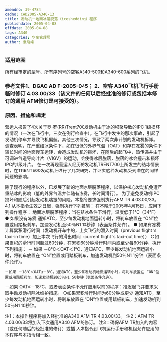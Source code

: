 ```yaml
---
amendno: 39-4784
cadno: CAD2005-A340-13
title: 发动机－地面冰层脱落（iceshedding）程序
publishdate: 2005-04-08
effdate: 2005-04-08
tags: A340
categories: 华东管理局
author: 袁晓峰
---
```


### 适用范围 
所有经审定的型号、所有序列号的空客A340-500和A340-600系列的飞机。

<!--more-->
### 参考文件1、DGAC AD F-2005-045； 2、空客 A340飞机飞行手册临时修订 4.03.00/33（该文件的任何以后经批准的修订或包括本修订的通用 AFM修订是可接受的）。

### 原因、措施和规定 
营运人报告了4次关于罗·罗(RR)Trent700发动机由于冰的积聚导致的IPC 1级损坏的情况（一次在飞行中，三次在例行检查中）。在飞行中发生的那次事故，引起了发动机停车并导致飞机偏航。其他三次情况，导致了两次非计划的发动机拆卸。 
调查表明，在严重结冰条件下，如在很低的外界气温（OAT）和存在冻雾的条件下较长时间的地面慢车运转，会造成发动机的损坏，在随后的起飞中，热传递并由于可调进气道导向叶片（VIGV）的运动，会使得冰层脱落，脱落的冰会撞击和损坏IPC的1级叶片。
在一次再现营运人经历的发动机TRENT700上所发生的结冰情景时，在TRENT500发动机上进行了几次研究，并证实这种发动机受到潜在的同样问题的影响。 
  
除了现行的程序以外，已发展了新的地面冰层脱落程序，以保护核心发动机免遭严重结冰的影响（低的外界气温并伴随有冻雾，长时间滑行）。 
为了避免发动机IPC损坏和随后引起发动机喘振的风险，本指令要求强制执行AFM TR 4.03.00/33。 
4.1 从本指令生效之日起，强制执行下列措施： 
在不晚于2005年4月15日，应用下列操作程序： 
地面冰层脱落程序：当在结冰条件下滑行，温度低于1℃（34°F） 
● 如果没有冻雾 
通知ATC，至少每发动机地面运转小时，将刹车放置在 “ON”位置或用踏板刹车，加速发动机至50％N1 10秒钟（表面条件允许）。
● 如果有冻雾 
计算累积滑行时间（发动机开车中的，上次飞行的滑入时间（previous flight ’s taxi-in time）加上本次飞行的滑出时间（current flight ’s taxi-out time）） 
    ○如果累积的滑行时间超过60分钟，在累积60分钟滑行时间内或至少每60分钟，执行下列措施： 
－ 如果 －8℃＜OAT＜1℃，通知ATC，至少每发动机地面运转小时，将刹车放置在 “ON”位置或用踏板刹车，加速发动机到50％N1 1分钟（表面条件允许）。 

    －如果 －18℃＜OAT≤－8℃，通知ATC，至少每发动机地面运转小时，将刹车放置在 “ON”位置或用踏板刹车，加速发动机到65％N1 50秒钟（表面条件允许）。 
－如果 OAT≤－18℃，或者表面条件不允许应用以前的程序：推迟起飞并要求采取手动发动机除冰维护措施。 
    ○如果累积滑行时间为60分钟或更少 通知ATC，至少每发动机地面运转小时，将刹车放置在 “ON”位置或用踏板刹车，加速发动机到50％N1 10秒钟。 
  
注1：本操作程序将加入经批准的A340 AFM TR 4.03.00/33。 注2：AFM TR 4.03.00/33将加入下次通用A340 AFM的修订。 注3：确保AFM TR加入的内容（或任何随后的经批准的修订）或插
入本指令到飞机运行手册和机组允许应用的本程序与本指令相一致。
